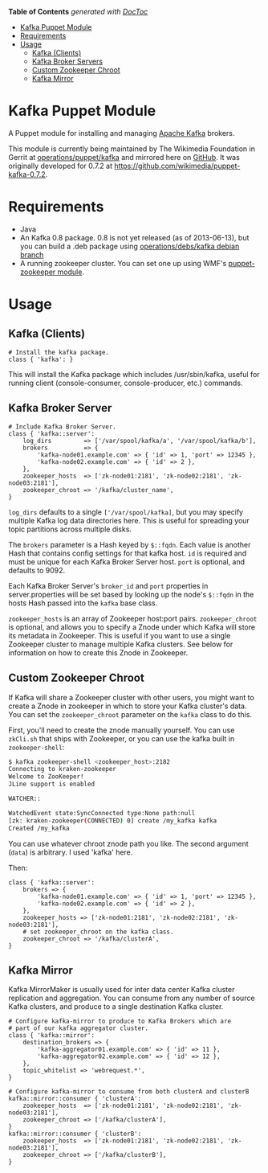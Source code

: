 **Table of Contents**  *generated with [DocToc](http://doctoc.herokuapp.com/)*

- [Kafka Puppet Module](#kafka-puppet-module)
- [Requirements](#requirements)
- [Usage](#usage)
    - [Kafka (Clients)](#kafka)
    - [Kafka Broker Servers](#kafka-broker-server)
    - [Custom Zookeeper Chroot](#custom-zookeeper-chroot)
    - [Kafka Mirror](#kafka-mirror)

# Kafka Puppet Module

A Puppet module for installing and managing [Apache Kafka](http://kafka.apache.org/) brokers.

This module is currently being maintained by The Wikimedia Foundation in Gerrit at
[operations/puppet/kafka](https://gerrit.wikimedia.org/r/#/admin/projects/operations/puppet/kafka)
and mirrored here on [GitHub](https://github.com/wikimedia/puppet-kafka).
It was originally developed for 0.7.2 at https://github.com/wikimedia/puppet-kafka-0.7.2.


# Requirements
- Java
- An Kafka 0.8 package.
  0.8 is not yet released (as of 2013-06-13), but you can build a .deb package using
  [operations/debs/kafka debian branch](https://github.com/wikimedia/operations-debs-kafka/tree/debian)
- A running zookeeper cluster.  You can set one up using WMF's
  [puppet-zookeeper module](https://github.com/wikimedia/puppet-zookeeper).

# Usage

## Kafka (Clients)

```puppet
# Install the kafka package.
class { 'kafka': }
```

This will install the Kafka package which includes /usr/sbin/kafka, useful for
running client (console-consumer, console-producer, etc.) commands.

## Kafka Broker Server

```puppet
# Include Kafka Broker Server.
class { 'kafka::server':
    log_dirs         => ['/var/spool/kafka/a', '/var/spool/kafka/b'],
    brokers          => {
        'kafka-node01.example.com' => { 'id' => 1, 'port' => 12345 },
        'kafka-node02.example.com' => { 'id' => 2 },
    },
    zookeeper_hosts  => ['zk-node01:2181', 'zk-node02:2181', 'zk-node03:2181'],
    zookeeper_chroot => '/kafka/cluster_name',
}
```

```log_dirs``` defaults to a single ```['/var/spool/kafka]```, but you may
specify multiple Kafka log data directories here.  This is useful for spreading
your topic partitions across multiple disks.

The ```brokers``` parameter is a Hash keyed by ```$::fqdn```.  Each value is another Hash
that contains config settings for that kafka host.  ```id``` is required and must
be unique for each Kafka Broker Server host.  ```port``` is optional, and defaults
to 9092.

Each Kafka Broker Server's ```broker_id``` and ```port``` properties in server.properties
will be set based by looking up the node's ```$::fqdn``` in the hosts 
Hash passed into the ```kafka``` base class.

```zookeeper_hosts``` is an array of Zookeeper host:port pairs.
```zookeeper_chroot``` is optional, and allows you to specify a Znode under
which Kafka will store its metadata in Zookeeper.  This is useful if you
want to use a single Zookeeper cluster to manage multiple Kafka clusters.
See below for information on how to create this Znode in Zookeeper.



## Custom Zookeeper Chroot

If Kafka will share a Zookeeper cluster with other users, you might want to
create a Znode in zookeeper in which to store your Kafka cluster's data.
You can set the ```zookeeper_chroot``` parameter on the ```kafka``` class to do this.

First, you'll need to create the znode manually yourself.  You can use
```zkCli.sh``` that ships with Zookeeper, or you can use the kafka built in
```zookeeper-shell```:

```bash
$ kafka zookeeper-shell <zookeeper_host>:2182
Connecting to kraken-zookeeper
Welcome to ZooKeeper!
JLine support is enabled

WATCHER::

WatchedEvent state:SyncConnected type:None path:null
[zk: kraken-zookeeper(CONNECTED) 0] create /my_kafka kafka
Created /my_kafka
```

You can use whatever chroot znode path you like.  The second argument
(```data```) is arbitrary.  I used 'kafka' here.

Then:
```puppet
class { 'kafka::server':
    brokers => {
        'kafka-node01.example.com' => { 'id' => 1, 'port' => 12345 },
        'kafka-node02.example.com' => { 'id' => 2 },
    },
    zookeeper_hosts => ['zk-node01:2181', 'zk-node02:2181', 'zk-node03:2181'],
    # set zookeeper_chroot on the kafka class.
    zookeeper_chroot => '/kafka/clusterA',
}
```

## Kafka Mirror

Kafka MirrorMaker is usually used for inter data center Kafka cluster replication
and aggregation.  You can consume from any number of source Kafka clusters, and
produce to a single destination Kafka cluster.

```puppet
# Configure kafka-mirror to produce to Kafka Brokers which are
# part of our kafka aggregator cluster.
class { 'kafka::mirror':
    destination_brokers => {
        'kafka-aggregator01.example.com' => { 'id' => 11 },
        'kafka-aggregator02.example.com' => { 'id' => 12 },
    },
    topic_whitelist => 'webrequest.*',
}

# Configure kafka-mirror to consume from both clusterA and clusterB
kafka::mirror::consumer { 'clusterA':
    zookeeper_hosts  => ['zk-node01:2181', 'zk-node02:2181', 'zk-node03:2181'],
    zookeeper_chroot => ['/kafka/clusterA'],
}
kafka::mirror::consumer { 'clusterB':
    zookeeper_hosts  => ['zk-node01:2181', 'zk-node02:2181', 'zk-node03:2181'],
    zookeeper_chroot => ['/kafka/clusterB'],
}
```

